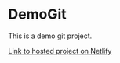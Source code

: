 # DemoGit
This is a demo git project.

[Link to hosted project on Netlify](https://demogit-project.netlify.app/)